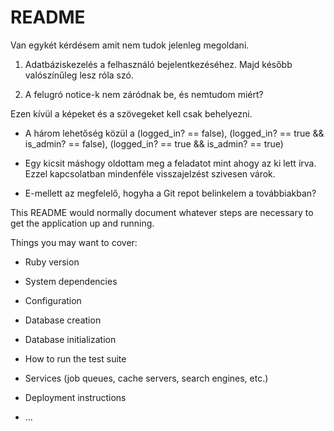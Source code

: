 # README

Van egykét kérdésem amit nem tudok jelenleg megoldani.

1. Adatbáziskezelés a felhasználó bejelentkezéséhez. Majd később valószínűleg lesz róla szó.

2. A felugró notice-k nem záródnak be, és nemtudom miért?

Ezen kívül a képeket és a szövegeket kell csak behelyezni.

* A három lehetőség közül a (logged_in? == false), (logged_in? == true && is_admin? == false), (logged_in? == true  && is_admin? == true)

* Egy kicsit máshogy oldottam meg a feladatot mint ahogy az ki lett írva. Ezzel kapcsolatban mindenféle visszajelzést szivesen várok.

* E-mellett az megfelelő, hogyha a Git repot belinkelem a továbbiakban?




This README would normally document whatever steps are necessary to get the
application up and running.

Things you may want to cover:

* Ruby version

* System dependencies

* Configuration

* Database creation

* Database initialization

* How to run the test suite

* Services (job queues, cache servers, search engines, etc.)

* Deployment instructions

* ...

